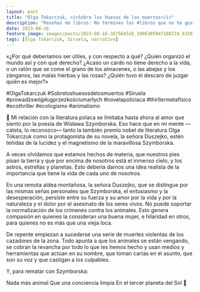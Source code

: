 ```yaml
---
layout: post
title: "Olga Tokarczuk, <i>Sobre los huesos de los muertos</i>"
description: "Reseñas de libros: No termines los #libros que no te gustan. I els #llibres que t'agraden llegeix-los tants cops com calgui."
date: 2023-08-16
feature_image: images/posts/2023-08-16-367564516_1006305947188724_8326742135934806387_n_17880991988920648.heic
tags: [Olga Tokarczuk, Siruela, narrativa]
---
```


«¿Por qué deberíamos ser útiles, y con respecto a qué? ¿Quién organizó el mundo así y con qué derecho? ¿Acaso un cardo no tiene derecho a la vida, o un ratón que se come el grano de los almacenes, o las abejas y los zánganos, las malas hierbas y las rosas? ¿Quién tuvo el descaro de juzgar quién es mejor?»
<!--more-->

#OlgaTokarczuk #Sobreloshuesosdelosmuertos #Siruela #prowadźswójpługprzezkościumarłych #novelapoliciaca #thirllermetafísico #ecothriller #ecologismo #animalismo

🫎 Mi relación con la literatura polaca se limitaba hasta ahora al amor que siento por la poesía de Wisława Szymborska. Eso hace que en mi mente —cateta, lo reconozco— tanto la también premio nobel de literatura Olga Tokarczuk como la protagonista de su novela, la señora Duszejko, estén teñidas de la lucidez y el magnetismo de la maravillosa Szymborska.

A veces olvidamos que estamos hechos de materia, que nuestros pies pisan la tierra y que por encima de nosotros está el inmenso cielo, y los astros, estrellas y planetas. Esto debería darnos una idea realista de la importancia que tiene la vida de cada uno de nosotros. 

En una remota aldea montañosa, la señora Duszejko, que se distingue por las mismas señas personales que Szymborska, el entusiasmo y la desesperación, persiste entre su fuerza y su amor por la vida y por la naturaleza y el dolor por el asesinato de los seres vivos. No puede soportar la normalización de los crímenes contra los animales. Esto genera compasión en quienes la consideran una buena mujer, e hilaridad en otros, para quienes no es más que una vieja loca.

De repente empiezan a sucederse una serie de muertes violentas de los cazadores de la zona. Todo apunta a que los animales se están vengando, se cobran la revancha por todo lo que les hemos hecho y usan medios y herramientas que actúan en su nombre, que toman cartas en el asunto, que son su voz y que castigan a los culpables.

Y, para rematar con Szymborska:

Nada más animal
Que una conciencia limpia
En el tercer planeta del Sol 🫎
